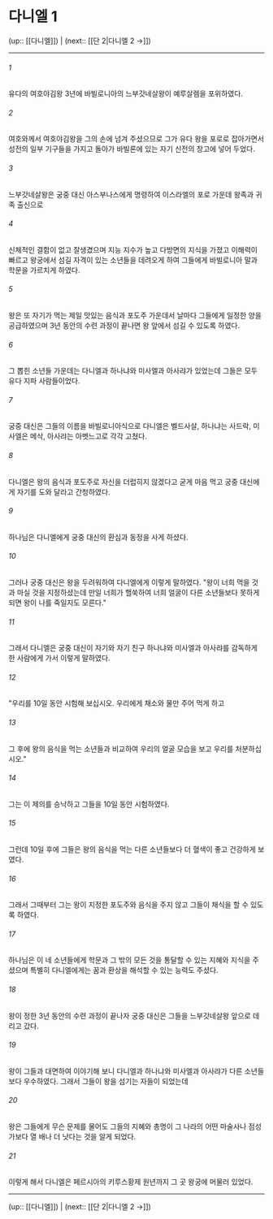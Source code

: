 # 다니엘 1

(up:: [[다니엘]]) | (next:: [[단 2|다니엘 2 →]])

***




###### 1 

유다의 여호야김왕 3년에 바빌로니아의 느부갓네살왕이 예루살렘을 포위하였다. 



###### 2 

여호와께서 여호야김왕을 그의 손에 넘겨 주셨으므로 그가 유다 왕을 포로로 잡아가면서 성전의 일부 기구들을 가지고 돌아가 바빌론에 있는 자기 신전의 창고에 넣어 두었다. 



###### 3 

느부갓네살왕은 궁중 대신 아스부나스에게 명령하여 이스라엘의 포로 가운데 왕족과 귀족 출신으로 



###### 4 

신체적인 결함이 없고 잘생겼으며 지능 지수가 높고 다방면의 지식을 가졌고 이해력이 빠르고 왕궁에서 섬길 자격이 있는 소년들을 데려오게 하여 그들에게 바빌로니아 말과 학문을 가르치게 하였다. 



###### 5 

왕은 또 자기가 먹는 제일 맛있는 음식과 포도주 가운데서 날마다 그들에게 일정한 양을 공급하였으며 3년 동안의 수련 과정이 끝나면 왕 앞에서 섬길 수 있도록 하였다. 



###### 6 

그 뽑힌 소년들 가운데는 다니엘과 하나냐와 미사엘과 아사랴가 있었는데 그들은 모두 유다 지파 사람들이었다. 



###### 7 

궁중 대신은 그들의 이름을 바빌로니아식으로 다니엘은 벨드사살, 하나냐는 사드락, 미사엘은 메삭, 아사랴는 아벳느고로 각각 고쳤다. 



###### 8 

다니엘은 왕의 음식과 포도주로 자신을 더럽히지 않겠다고 굳게 마음 먹고 궁중 대신에게 자기를 도와 달라고 간청하였다. 



###### 9 

하나님은 다니엘에게 궁중 대신의 환심과 동정을 사게 하셨다. 



###### 10 

그러나 궁중 대신은 왕을 두려워하여 다니엘에게 이렇게 말하였다. "왕이 너희 먹을 것과 마실 것을 지정하셨는데 만일 너희가 핼쑥하여 너희 얼굴이 다른 소년들보다 못하게 되면 왕이 나를 죽일지도 모른다." 



###### 11 

그래서 다니엘은 궁중 대신이 자기와 자기 친구 하나냐와 미사엘과 아사랴를 감독하게 한 사람에게 가서 이렇게 말하였다. 



###### 12 

"우리를 10일 동안 시험해 보십시오. 우리에게 채소와 물만 주어 먹게 하고 



###### 13 

그 후에 왕의 음식을 먹는 소년들과 비교하여 우리의 얼굴 모습을 보고 우리를 처분하십시오." 



###### 14 

그는 이 제의를 승낙하고 그들을 10일 동안 시험하였다. 



###### 15 

그런데 10일 후에 그들은 왕의 음식을 먹는 다른 소년들보다 더 혈색이 좋고 건강하게 보였다. 



###### 16 

그래서 그때부터 그는 왕이 지정한 포도주와 음식을 주지 않고 그들이 채식을 할 수 있도록 하였다. 



###### 17 

하나님은 이 네 소년들에게 학문과 그 밖의 모든 것을 통달할 수 있는 지혜와 지식을 주셨으며 특별히 다니엘에게는 꿈과 환상을 해석할 수 있는 능력도 주셨다. 



###### 18 

왕이 정한 3년 동안의 수련 과정이 끝나자 궁중 대신은 그들을 느부갓네살왕 앞으로 데리고 갔다. 



###### 19 

왕이 그들과 대면하여 이야기해 보니 다니엘과 하나냐와 미사엘과 아사랴가 다른 소년들보다 우수하였다. 그래서 그들이 왕을 섬기는 자들이 되었는데 



###### 20 

왕은 그들에게 무슨 문제를 물어도 그들의 지혜와 총명이 그 나라의 어떤 마술사나 점성가보다 열 배나 더 낫다는 것을 알게 되었다. 



###### 21 

이렇게 해서 다니엘은 페르시아의 키루스황제 원년까지 그 곳 왕궁에 머물러 있었다.

***

(up:: [[다니엘]]) | (next:: [[단 2|다니엘 2 →]])
